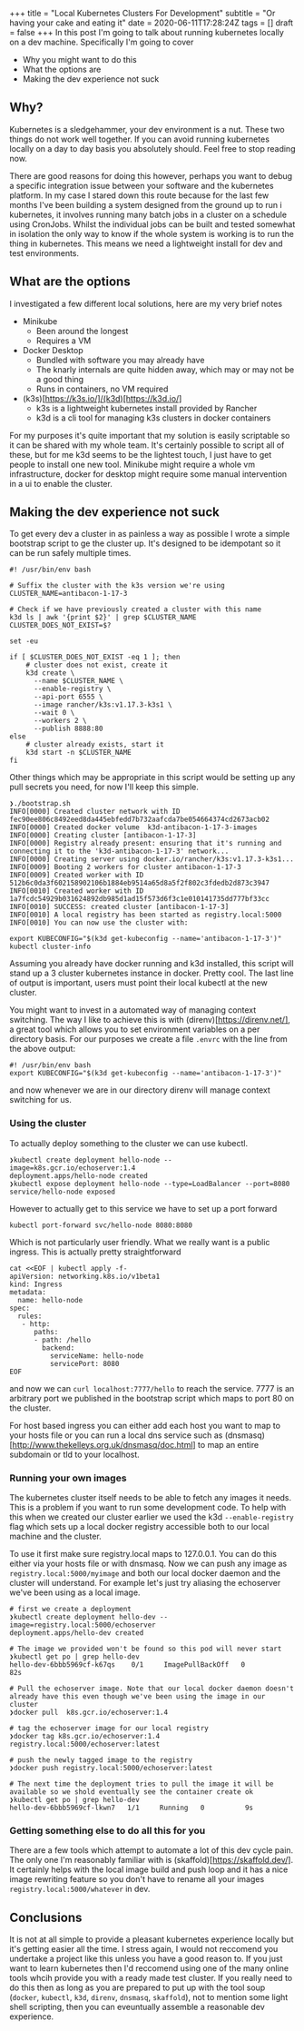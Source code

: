 +++
title = "Local Kubernetes Clusters For Development"
subtitle = "Or having your cake and eating it"
date = 2020-06-11T17:28:24Z
tags = []
draft = false
+++
In this post I'm going to talk about running kubernetes locally on a dev machine. Specifically I'm going to cover

* Why you might want to do this
* What the options are
* Making the dev experience not suck

## Why?

Kubernetes is a sledgehammer, your dev environment is a nut. These two things do not work well together. If you can avoid running kubernetes locally on a day to day basis you absolutely should. Feel free to stop reading now.

There are good reasons for doing this however, perhaps you want to debug a specific integration issue between your software and the kubernetes platform. In my case I stared down this route because for the last few months I've been building a system designed from the ground up to run i kubernetes, it involves running many batch jobs in a cluster on a schedule using CronJobs. Whilst the individual jobs can be built and tested somewhat in isolation the only way to know if the whole system is working is to run the thing in kubernetes. This means we need a lightweight install for dev and test environments.

## What are the options

I investigated a few different local solutions, here are my very brief notes

* Minikube
  - Been around the longest
  - Requires a VM
* Docker Desktop
  - Bundled with software you may already have
  - The knarly internals are quite hidden away, which may or may not be a good thing
  - Runs in containers, no VM required
* (k3s)[https://k3s.io/]/(k3d)[https://k3d.io/]
  - k3s is a lightweight kubernetes install provided by Rancher
  - k3d is a cli tool for managing k3s clusters in docker containers

For my purposes it's quite important that my solution is easily scriptable so it can be shared with my whole team. It's certainly possible to script all of these, but for me k3d seems to be the lightest touch, I just have to get people to install one new tool. Minikube might require a whole vm infrastructure, docker for desktop might require some manual intervention in a ui to enable the cluster.

## Making the dev experience not suck

To get every dev a cluster in as painless a way as possible I wrote a simple bootstrap script to ge the cluster up. It's designed to be idempotant so it can be run safely multiple times.

```
#! /usr/bin/env bash

# Suffix the cluster with the k3s version we're using
CLUSTER_NAME=antibacon-1-17-3

# Check if we have previously created a cluster with this name
k3d ls | awk '{print $2}' | grep $CLUSTER_NAME
CLUSTER_DOES_NOT_EXIST=$?

set -eu

if [ $CLUSTER_DOES_NOT_EXIST -eq 1 ]; then
    # cluster does not exist, create it
    k3d create \
      --name $CLUSTER_NAME \
      --enable-registry \
      --api-port 6555 \
      --image rancher/k3s:v1.17.3-k3s1 \
      --wait 0 \
      --workers 2 \
      --publish 8888:80
else
    # cluster already exists, start it
    k3d start -n $CLUSTER_NAME
fi

```

Other things which may be appropriate in this script would be setting up any pull secrets you need, for now I'll keep this simple.

```
❯./bootstrap.sh
INFO[0000] Created cluster network with ID fec90ee806c8492eed8da445ebfedd7b732aafcda7be054664374cd2673acb02
INFO[0000] Created docker volume  k3d-antibacon-1-17-3-images
INFO[0000] Creating cluster [antibacon-1-17-3]
INFO[0000] Registry already present: ensuring that it's running and connecting it to the 'k3d-antibacon-1-17-3' network...
INFO[0000] Creating server using docker.io/rancher/k3s:v1.17.3-k3s1...
INFO[0009] Booting 2 workers for cluster antibacon-1-17-3
INFO[0009] Created worker with ID 512b6c0da3f602158902106b1884eb9514a65d8a5f2f802c3fdedb2d873c3947
INFO[0010] Created worker with ID 1a7fcdc54929b031624892db985d1ad15f573d6f3c1e010141735dd777bf33cc
INFO[0010] SUCCESS: created cluster [antibacon-1-17-3]
INFO[0010] A local registry has been started as registry.local:5000
INFO[0010] You can now use the cluster with:

export KUBECONFIG="$(k3d get-kubeconfig --name='antibacon-1-17-3')"
kubectl cluster-info
```

Assuming you already have docker running and k3d installed, this script will stand up a 3 cluster kubernetes instance in docker. Pretty cool. The last line of output is important, users must point their local kubectl at the new cluster.

You might want to invest in a automated way of managing context switching. The way I like to achieve this is with (direnv)[https://direnv.net/], a great tool which allows you to set environment variables on a per directory basis. For our purposes we create a file `.envrc` with the line from the above output:

```
#! /usr/bin/env bash
export KUBECONFIG="$(k3d get-kubeconfig --name='antibacon-1-17-3')"
```

and now whenever we are in our directory direnv will manage context switching for us.

### Using the cluster

To actually deploy something to the cluster we can use kubectl.

```
❯kubectl create deployment hello-node --image=k8s.gcr.io/echoserver:1.4
deployment.apps/hello-node created
❯kubectl expose deployment hello-node --type=LoadBalancer --port=8080
service/hello-node exposed
```

However to actually get to this service we have to set up a port forward

```
kubectl port-forward svc/hello-node 8080:8080
```

Which is not particularly user friendly. What we really want is a public ingress. This is actually pretty straightforward

```
cat <<EOF | kubectl apply -f-
apiVersion: networking.k8s.io/v1beta1
kind: Ingress
metadata:
  name: hello-node
spec:
  rules:
   - http:
      paths:
      - path: /hello
        backend:
          serviceName: hello-node
          servicePort: 8080
EOF
```

and now we can `curl localhost:7777/hello` to reach the service. 7777 is an arbitrary port we published in the bootstrap script which maps to port 80 on the cluster.

For host based ingress you can either add each host you want to map to your hosts file or you can run a local dns service such as (dnsmasq)[http://www.thekelleys.org.uk/dnsmasq/doc.html] to map an entire subdomain or tld to your localhost.

### Running your own images

The kubernetes cluster itself needs to be able to fetch any images it needs. This is a problem if you want to run some development code. To help with this when we created our cluster earlier we used the k3d `--enable-registry` flag which sets up a local docker registry accessible both to our local machine and the cluster.

To use it first make sure registry.local maps to 127.0.0.1. You can do this either via your hosts file or with dnsmasq. Now we can push any image as `registry.local:5000/myimage` and both our local docker daemon and the cluster will understand. For example let's just try aliasing the echoserver we've been using as a local image.

```
# first we create a deployment
❯kubectl create deployment hello-dev --image=registry.local:5000/echoserver
deployment.apps/hello-dev created

# The image we provided won't be found so this pod will never start
❯kubectl get po | grep hello-dev
hello-dev-6bbb5969cf-k67qs    0/1     ImagePullBackOff   0          82s

# Pull the echoserver image. Note that our local docker daemon doesn't already have this even though we've been using the image in our cluster
❯docker pull  k8s.gcr.io/echoserver:1.4

# tag the echoserver image for our local registry
❯docker tag k8s.gcr.io/echoserver:1.4 registry.local:5000/echoserver:latest

# push the newly tagged image to the registry
❯docker push registry.local:5000/echoserver:latest

# The next time the deployment tries to pull the image it will be available so we shold eventually see the container create ok
❯kubectl get po | grep hello-dev
hello-dev-6bbb5969cf-lkwn7   1/1     Running   0          9s
```

### Getting something else to do all this for you

There are a few tools which attempt to automate a lot of this dev cycle pain. The only one I'm reasonably familiar with is (skaffold)[https://skaffold.dev/]. It certainly helps with the local image build and push loop and it has a nice image rewriting feature so you don't have to rename all your images `registry.local:5000/whatever` in dev.

## Conclusions

It is not at all simple to provide a pleasant kubernetes experience locally but it's getting easier all the time. I stress again, I would not reccomend you undertake a project like this unless you have a good reason to. If you just want to learn kubernetes then I'd reccomend using one of the many online tools whcih provide you with a ready made test cluster. If you really need to do this then as long as you are prepared to put up with the tool soup (`docker`, `kubectl`, `k3d`, `direnv`, `dnsmasq`, `skaffold`), not to mention some light shell scripting, then you can eveuntually assemble a reasonable dev experience.